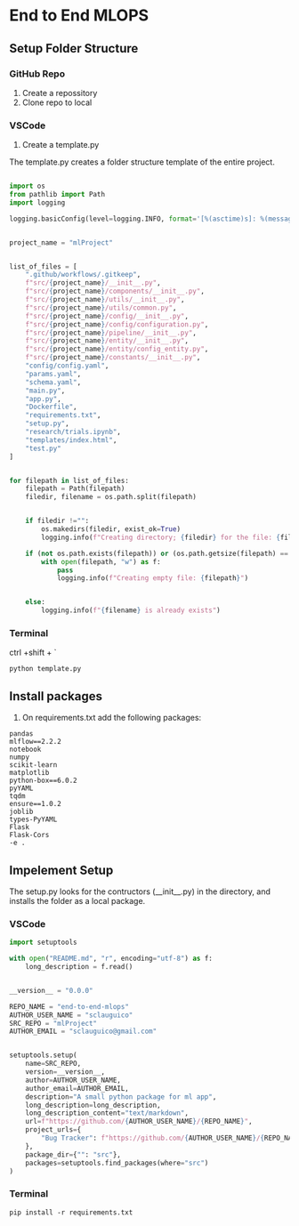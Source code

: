 # End to End MLOPS

## Setup Folder Structure

### GitHub Repo

1. Create a repossitory
2. Clone repo to local 

### VSCode

1. Create a template.py

<p> 
The template.py creates a folder structure template of the entire project.
</p>

```python

import os
from pathlib import Path
import logging

logging.basicConfig(level=logging.INFO, format='[%(asctime)s]: %(message)s:')


project_name = "mlProject"


list_of_files = [
    ".github/workflows/.gitkeep",
    f"src/{project_name}/__init__.py",
    f"src/{project_name}/components/__init__.py",
    f"src/{project_name}/utils/__init__.py",
    f"src/{project_name}/utils/common.py",
    f"src/{project_name}/config/__init__.py",
    f"src/{project_name}/config/configuration.py",
    f"src/{project_name}/pipeline/__init__.py",
    f"src/{project_name}/entity/__init__.py",
    f"src/{project_name}/entity/config_entity.py",
    f"src/{project_name}/constants/__init__.py",
    "config/config.yaml",
    "params.yaml",
    "schema.yaml",
    "main.py",
    "app.py",
    "Dockerfile",
    "requirements.txt",
    "setup.py",
    "research/trials.ipynb",
    "templates/index.html",
    "test.py"
]


for filepath in list_of_files:
    filepath = Path(filepath)
    filedir, filename = os.path.split(filepath)


    if filedir !="":
        os.makedirs(filedir, exist_ok=True)
        logging.info(f"Creating directory; {filedir} for the file: {filename}")

    if (not os.path.exists(filepath)) or (os.path.getsize(filepath) == 0):
        with open(filepath, "w") as f:
            pass
            logging.info(f"Creating empty file: {filepath}")


    else:
        logging.info(f"{filename} is already exists")
```

### Terminal

ctrl +shift + `

```
python template.py
```

## Install packages

1. On requirements.txt add the following packages:

```
pandas 
mlflow==2.2.2
notebook
numpy
scikit-learn
matplotlib
python-box==6.0.2
pyYAML
tqdm
ensure==1.0.2
joblib
types-PyYAML
Flask
Flask-Cors
-e .
```

## Impelement Setup

<p>
The setup.py looks for the contructors (__init__.py) in the directory, and installs the folder as a local package.
</p>

### VSCode

```python
import setuptools

with open("README.md", "r", encoding="utf-8") as f:
    long_description = f.read()


__version__ = "0.0.0"

REPO_NAME = "end-to-end-mlops"
AUTHOR_USER_NAME = "sclauguico"
SRC_REPO = "mlProject"
AUTHOR_EMAIL = "sclauguico@gmail.com"


setuptools.setup(
    name=SRC_REPO,
    version=__version__,
    author=AUTHOR_USER_NAME,
    author_email=AUTHOR_EMAIL,
    description="A small python package for ml app",
    long_description=long_description,
    long_description_content="text/markdown",
    url=f"https://github.com/{AUTHOR_USER_NAME}/{REPO_NAME}",
    project_urls={
        "Bug Tracker": f"https://github.com/{AUTHOR_USER_NAME}/{REPO_NAME}/issues",
    },
    package_dir={"": "src"},
    packages=setuptools.find_packages(where="src")
)
```

### Terminal

```
pip install -r requirements.txt
```